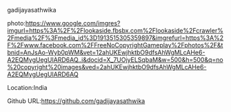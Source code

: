 gadijayasathwika

photo:https://www.google.com/imgres?imgurl=https%3A%2F%2Flookaside.fbsbx.com%2Flookaside%2Fcrawler%2Fmedia%2F%3Fmedia_id%3D1913515305359897&imgrefurl=https%3A%2F%2Fwww.facebook.com%2FFreeNoCopyrightGameplay%2Fphotos%2F&tbnid=AnJsAo-Wyb0pWM&vet=12ahUKEwjhktbO9dfsAhWgMLcAHe6-A2EQMygUegUIARD6AQ..i&docid=X_7UOjyELSqbaM&w=500&h=500&q=no%20copyright%20images&ved=2ahUKEwjhktbO9dfsAhWgMLcAHe6-A2EQMygUegUIARD6AQ

Location:India

Github URL:https://github.com/gadijayasathwika
